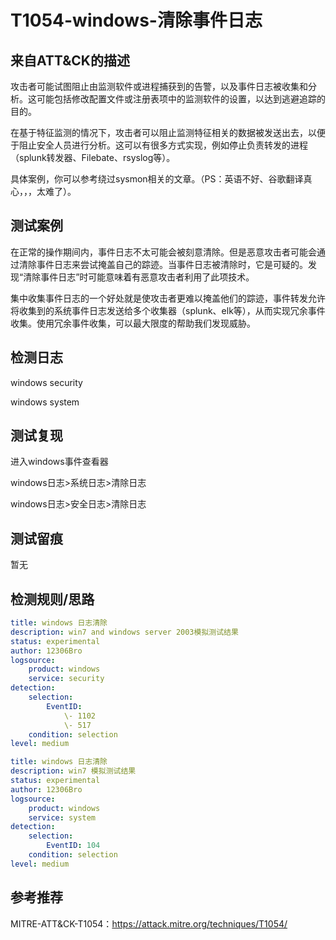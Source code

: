 # T1054-windows-清除事件日志

## 来自ATT&CK的描述

攻击者可能试图阻止由监测软件或进程捕获到的告警，以及事件日志被收集和分析。这可能包括修改配置文件或注册表项中的监测软件的设置，以达到逃避追踪的目的。

在基于特征监测的情况下，攻击者可以阻止监测特征相关的数据被发送出去，以便于阻止安全人员进行分析。这可以有很多方式实现，例如停止负责转发的进程（splunk转发器、Filebate、rsyslog等）。

具体案例，你可以参考绕过sysmon相关的文章。（PS：英语不好、谷歌翻译真心，，，太难了）。

## 测试案例

在正常的操作期间内，事件日志不太可能会被刻意清除。但是恶意攻击者可能会通过清除事件日志来尝试掩盖自己的踪迹。当事件日志被清除时，它是可疑的。发现“清除事件日志”时可能意味着有恶意攻击者利用了此项技术。

集中收集事件日志的一个好处就是使攻击者更难以掩盖他们的踪迹，事件转发允许将收集到的系统事件日志发送给多个收集器（splunk、elk等），从而实现冗余事件收集。使用冗余事件收集，可以最大限度的帮助我们发现威胁。

## 检测日志

windows security

windows system

## 测试复现

进入windows事件查看器

windows日志>系统日志>清除日志

windows日志>安全日志>清除日志

## 测试留痕

暂无

## 检测规则/思路

```yml
title: windows 日志清除
description: win7 and windows server 2003模拟测试结果
status: experimental
author: 12306Bro
logsource:
​    product: windows
​    service: security
detection:
​    selection:
​        EventID: 
​            \- 1102
​            \- 517
​    condition: selection
level: medium
```

```yml
title: windows 日志清除
description: win7 模拟测试结果
status: experimental
author: 12306Bro
logsource:
​    product: windows
​    service: system
detection:
​    selection:
​        EventID: 104
​    condition: selection
level: medium
```

## 参考推荐

MITRE-ATT&CK-T1054：https://attack.mitre.org/techniques/T1054/
